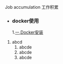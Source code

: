 Job accumulation 工作积累

+ ###  docker使用
	1.[一,Docker安装](https://github.com/Kingserch/Job-accumulation/blob/Docker/docker安装.md)
	
	
	
	
	
1. abcd
    1. abcde
    2. abcde
    3. abcde